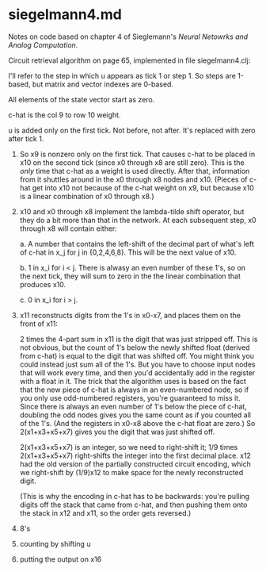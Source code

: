 siegelmann4.md
===

Notes on code based on chapter 4 of Sieglemann's *Neural Netowrks and
Analog Computation*.  

Circuit retrieval algorithm on page 65, implemented in file siegelmann4.clj:

I'll refer to the step in which u appears as tick 1 or step 1.
So steps are 1-based, but matrix and vector indexes are 0-based.

All elements of the state vector start as zero.

c-hat is the col 9 to row 10 weight.

u is added only on the first tick.  Not before, not after.  It's
replaced with zero after tick 1.


1. So x9 is nonzero only on the first tick.  That causes c-hat to be
placed in x10 on the second tick (since x0 through x8 are still zero).
This is the *only* time that c-hat as a weight is used directly.
After that, information from it shuttles around in the x0 through x8
nodes and x10.  (Pieces of c-hat get into x10 not because of the c-hat
weight on x9, but because x10 is a linear combination of x0 through x8.)

2. x10 and x0 through x8 implement the lambda-tilde shift operator,
but they do a bit more than that in the network.  At each subsequent
step, x0 through x8 will contain either:

	a. A number that contains the left-shift of the decimal part of
	what's left of c-hat in x_j for j in {0,2,4,6,8}.  This will
	be the next value of x10.

	b. 1 in x_i for i < j.  There is alwasy an even number of
	these 1's, so on the next tick, they will sum to zero in the
	the linear combination that produces x10.

	c. 0 in x_i for i > j.

3.  x11 reconstructs digits from the 1's in x0-x7, and places them on
the front of x11:

	2 times the 4-part sum in x11 is the digit that was just
	stripped off.  This is not obvious, but the count of 1's below
	the newly shifted float (derived from c-hat) is equal to the
	digit that was shifted off.  You might think you could instead
	just sum all of the 1's.  But you have to choose input nodes
	that will work every time, and then you'd accidentally add in
	the register with a float in it.  The trick that the algorithm
	uses is based on the fact that the new piece of c-hat is always
	in an even-numbered node, so if you only use odd-numbered
	registers, you're guaranteed to miss it.  Since there is always
	an even number of 1's below the piece of c-hat, doubling the odd
	nodes gives you the same count as if you counted all of the 1's.
	(And the registers in x0-x8 above the c-hat float are zero.)
	So 2(x1+x3+x5+x7) gives you the digit that was just shifted off.

	2(x1+x3+x5+x7) is an integer, so we need to right-shift it; 1/9
	times 2(x1+x3+x5+x7) right-shifts the integer into the first
	decimal place.  x12 had the old version of the partially
	constructed circuit encoding, which we right-shift by (1/9)x12
	to make space for the newly reconstructed digit.

	(This is why the encoding in c-hat has to be backwards: you're
	pulling digits off the stack that came from c-hat, and then
	pushing them onto the stack in x12 and x11, so the order gets
	reversed.)

3. 8's

4. counting by shifting u

5. putting the output on x16
